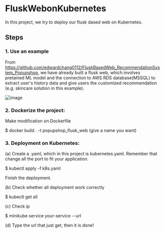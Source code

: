 # FluskWebonKubernetes
In this project, we try to deploy our flusk dased web on Kubernetes.

## Steps

### 1. Use an example 

From https://github.com/edwardchang0112/FluskBasedWeb_RecommendationSystem_Popupshop, we have already built a flusk web, which involves pretained ML model and the connection to AWS RDS database(MSSQL) to extract user's history data and give users the customized recommendation (e.g. skincare solution in this example).

![image]()

### 2. Dockerize the project:

Make modification on Dockerfile

$ docker build . -t popupshop_flusk_web (give a name you want)

### 3. Deployment on Kubernetes:
(a) Create a .yaml, which in this project is kubernetes.yaml. Remember that change all the port to fit your application. 

$ kubectl apply -f k8s.yaml

Finish the deployment.

(b) Check whether all deployment work correctly

$ kubectl get all

(c) Check ip

$ minikube service your-service --url

(d) Type the url that just get, then it is done!
